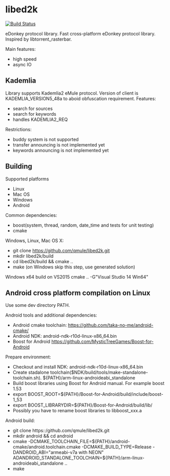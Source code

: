 libed2k
=======

[![Build Status](https://travis-ci.org/a-pavlov/libed2k.svg?branch=master)](https://travis-ci.org/a-pavlov/libed2k.svg?branch=master)

eDonkey protocol library. Fast cross-platform eDonkey protocol library. Inspired by libtorrent_rasterbar.

Main features:
- high speed
- async IO

Kademlia
--------
Library supports Kademlia2 eMule protocol. Version of client is KADEMLIA_VERSION5_48a to aboid obfuscation requirement.
Features:
- search for sources
- search for keywords
- handles KADEMLIA2_REQ

Restrictions:
- buddy system is not supported
- transfer announcing is not implemented yet
- keywords announcing is not implemented yet


Building
--------
Supported platforms
* Linux
* Mac OS 
* Windows
* Android

Common dependencies:
* boost(system, thread, random, date_time and tests for unit testing)
* cmake

Windows, Linux, Mac OS X:
* git clone https://github.com/qmule/libed2k.git
* mkdir libed2k/build
* cd libed2k/build && cmake ..
* make (on Windows skip this step, use generated solution)

Windows x64 build on VS2015 cmake .. -G"Visual Studio 14 Win64"


Android cross platform compilation on Linux
--------

Use some dev directory PATH.

Android tools and additional dependencies:
* Android cmake toolchain: https://github.com/taka-no-me/android-cmake/
* Android NDK: android-ndk-r10d-linux-x86_64.bin
* Boost for Android https://github.com/MysticTreeGames/Boost-for-Android

Prepare environment:
* Checkout  and install NDK: android-ndk-r10d-linux-x86_64.bin
* Create stadalone toolchain($NDK/build/tools/make-standalone-toolchain.sh). ${PATH}/arm-linux-androideabi_standalone
* Build boost libraries using Boost for Android manual. For example boost 1.53
* export BOOST_ROOT=${PATH}/Boost-for-Android/build/include/boost-1_53
* export BOOST_LIBRARYDIR=${PATH}/Boost-for-Android/build/lib/
* Possibly you have to rename boost libraries to libboost_xxx.a

Android build:
* git clone https::/github.com/qmule/libed2k.git
* mkdir android && cd android
* cmake -DCMAKE_TOOLCHAIN_FILE=${PATH}/android-cmake/android.toolchain.cmake -DCMAKE_BUILD_TYPE=Release -DANDROID_ABI="armeabi-v7a with NEON" ADANDROID_STANDALONE_TOOLCHAIN=${PATH}/arm-linux-androideabi_standalone  ..
* make
